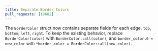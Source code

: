 ```yaml
---
title: Separate Border Colors
pull_requests: [18682]
---
```


The `BorderColor` struct now contains separate fields for each edge, `top`, `bottom`, `left`, `right`. To keep the existing behavior, replace `BorderColor(color)` with `BorderColor::all(color)`, and `border_color.0 = new_color` with `*border_color = BorderColor::all(new_color)`.
